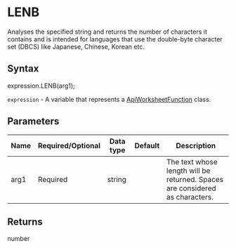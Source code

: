 # LENB

Analyses the specified string and returns the number of characters it contains and is intended for languages that use the double-byte character set (DBCS) like Japanese, Chinese, Korean etc.

## Syntax

expression.LENB(arg1);

`expression` - A variable that represents a [ApiWorksheetFunction](../ApiWorksheetFunction.md) class.

## Parameters

| **Name** | **Required/Optional** | **Data type** | **Default** | **Description** |
| ------------- | ------------- | ------------- | ------------- | ------------- |
| arg1 | Required | string |  | The text whose length will be returned. Spaces are considered as characters. |

## Returns

number